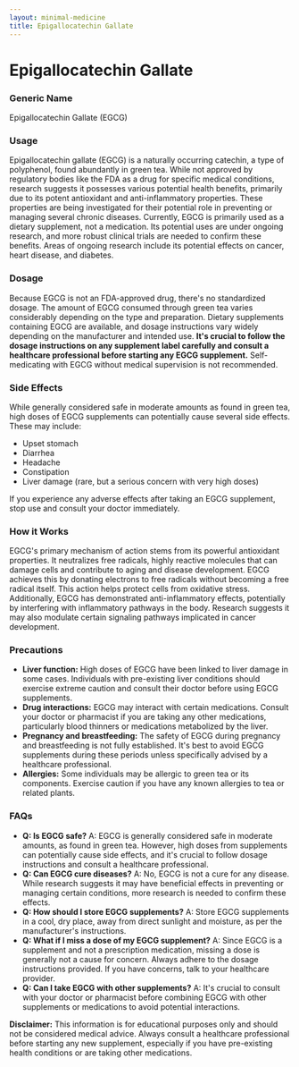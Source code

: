 ```yaml
---
layout: minimal-medicine
title: Epigallocatechin Gallate
---
```


# Epigallocatechin Gallate
### Generic Name
Epigallocatechin Gallate (EGCG)

### Usage
Epigallocatechin gallate (EGCG) is a naturally occurring catechin, a type of polyphenol, found abundantly in green tea. While not approved by regulatory bodies like the FDA as a drug for specific medical conditions,  research suggests it possesses various potential health benefits, primarily due to its potent antioxidant and anti-inflammatory properties.  These properties are being investigated for their potential role in preventing or managing several chronic diseases.  Currently, EGCG is primarily used as a dietary supplement, not a medication.  Its potential uses are under ongoing research, and more robust clinical trials are needed to confirm these benefits.  Areas of ongoing research include its potential effects on cancer, heart disease, and diabetes.


### Dosage
Because EGCG is not an FDA-approved drug, there's no standardized dosage.  The amount of EGCG consumed through green tea varies considerably depending on the type and preparation.  Dietary supplements containing EGCG are available, and dosage instructions vary widely depending on the manufacturer and intended use.  **It's crucial to follow the dosage instructions on any supplement label carefully and consult a healthcare professional before starting any EGCG supplement.**  Self-medicating with EGCG without medical supervision is not recommended.


### Side Effects
While generally considered safe in moderate amounts as found in green tea, high doses of EGCG supplements can potentially cause several side effects. These may include:

*   Upset stomach
*   Diarrhea
*   Headache
*   Constipation
*   Liver damage (rare, but a serious concern with very high doses)

If you experience any adverse effects after taking an EGCG supplement, stop use and consult your doctor immediately.


### How it Works
EGCG's primary mechanism of action stems from its powerful antioxidant properties.  It neutralizes free radicals, highly reactive molecules that can damage cells and contribute to aging and disease development.  EGCG achieves this by donating electrons to free radicals without becoming a free radical itself. This action helps protect cells from oxidative stress. Additionally, EGCG has demonstrated anti-inflammatory effects, potentially by interfering with inflammatory pathways in the body.  Research suggests it may also modulate certain signaling pathways implicated in cancer development.


### Precautions
*   **Liver function:**  High doses of EGCG have been linked to liver damage in some cases. Individuals with pre-existing liver conditions should exercise extreme caution and consult their doctor before using EGCG supplements.
*   **Drug interactions:**  EGCG may interact with certain medications. Consult your doctor or pharmacist if you are taking any other medications, particularly blood thinners or medications metabolized by the liver.
*   **Pregnancy and breastfeeding:**  The safety of EGCG during pregnancy and breastfeeding is not fully established. It's best to avoid EGCG supplements during these periods unless specifically advised by a healthcare professional.
*   **Allergies:**  Some individuals may be allergic to green tea or its components. Exercise caution if you have any known allergies to tea or related plants.


### FAQs

*   **Q: Is EGCG safe?** A:  EGCG is generally considered safe in moderate amounts, as found in green tea. However, high doses from supplements can potentially cause side effects, and it's crucial to follow dosage instructions and consult a healthcare professional.
*   **Q: Can EGCG cure diseases?** A:  No, EGCG is not a cure for any disease.  While research suggests it may have beneficial effects in preventing or managing certain conditions, more research is needed to confirm these effects.
*   **Q: How should I store EGCG supplements?** A: Store EGCG supplements in a cool, dry place, away from direct sunlight and moisture, as per the manufacturer's instructions.
*   **Q: What if I miss a dose of my EGCG supplement?** A: Since EGCG is a supplement and not a prescription medication, missing a dose is generally not a cause for concern.  Always adhere to the dosage instructions provided.  If you have concerns, talk to your healthcare provider.
*   **Q: Can I take EGCG with other supplements?** A:  It's crucial to consult with your doctor or pharmacist before combining EGCG with other supplements or medications to avoid potential interactions.


**Disclaimer:** This information is for educational purposes only and should not be considered medical advice.  Always consult a healthcare professional before starting any new supplement, especially if you have pre-existing health conditions or are taking other medications.
